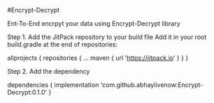 #Encrypt-Decrypt

Ent-To-End encrpyt your data using Encrypt-Decrypt library

Step 1. Add the JitPack repository to your build file
Add it in your root build.gradle at the end of repositories:

allprojects {
		repositories {
			...
			maven { url 'https://jitpack.io' }
		}
	}
  
Step 2. Add the dependency

dependencies {
	     implementation 'com.github.abhaylivenow:Encrypt-Decrypt:0.1.0'
}
